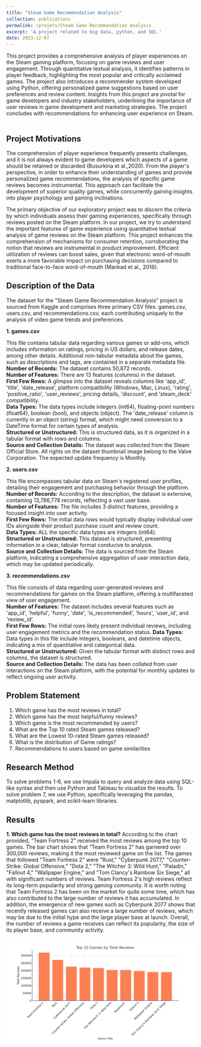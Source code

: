 ```yaml
---
title: "Steam Game Recommendation Analysis"
collection: publications
permalink: /projets/Steam Game Recommendation Analysis
excerpt: 'A project related to big data, python, and SQL.'
date: 2023-12-07
---
```




This project provides a comprehensive analysis of player experiences on the Steam 
gaming platform, focusing on game reviews and user engagement. Through 
quantitative textual analysis, it identifies patterns in player feedback, highlighting the 
most popular and critically acclaimed games. The project also introduces a recommender 
system developed using Python, offering personalized game suggestions based on user 
preferences and review content. Insights from this project are pivotal for game 
developers and industry stakeholders, underlining the importance of user reviews in 
game development and marketing strategies. The project concludes with 
recommendations for enhancing user experience on Steam.
<br>
<br>

**Project Motivations**
-----------------
The comprehension of player experience frequently presents challenges, and it is not 
always evident to game developers which aspects of a game should be retained or discarded 
(Busurkina et al.,2020). From the player's perspective, in order to enhance their understanding 
of games and provide personalized game recommendations, the analysis of specific game 
reviews becomes instrumental. This approach can facilitate the development of superior quality 
games, while concurrently gaining insights into player psychology and gaming inclinations. 

The primary objective of our exploratory project was to discern the criteria by which individuals 
assess their gaming experiences, specifically through reviews posted on the Steam platform.
In our project, we try to understand the important features of game experience using 
quantitative textual analysis of game reviews on the Steam platform.
This project enhances the comprehension of mechanisms for consumer retention, 
corroborating the notion that reviews are instrumental in product improvement. Efficient 
utilization of reviews can boost sales, given that electronic word-of-mouth exerts a more 
favorable impact on purchasing decisions compared to traditional face-to-face word-of-mouth 
(Mankad et al., 2016).
<br>

**Description of the Data**
-----------------
The dataset for the "Steam Game Recommendation Analysis" project is sourced from Kaggle and comprises three primary CSV files: games.csv, users.csv, and recommendations.csv, each contributing uniquely to the analysis of video game trends and preferences.

**1. games.csv**  

This file contains tabular data regarding various games or add-ons, which 
includes information on ratings, pricing in US dollars, and release dates, among other details. 
Additional non-tabular metadata about the games, such as descriptions and tags, are contained 
in a separate metadata file.  
**Number of Records:** The dataset contains 50,872 records.  
**Number of Features:** There are 13 features (columns) in the dataset.  
**First Few Rows:** A glimpse into the dataset reveals columns like 'app_id', 'title', 'date_release', 
platform compatibility (Windows, Mac, Linux), 'rating', 'positive_ratio', 'user_reviews', pricing 
details, 'discount', and 'steam_deck' compatibility.  
**Data Types:** The data types include integers (int64), floating-point numbers (float64), boolean 
(bool), and objects (object). The 'date_release' column is currently in an object (string) format, 
which might need conversion to a DateTime format for certain types of analysis.  
**Structured or Unstructured:** This is structured data, as it is organized in a tabular format with 
rows and columns.  
**Source and Collection Details:** The dataset was collected from the Steam Official Store. All rights 
on the dataset thumbnail image belong to the Valve Corporation. The expected update 
frequency is Monthly.  

**2. users.csv**  

This file encompasses tabular data on Steam's registered user profiles, detailing their engagement and purchasing behavior through the platform.  
**Number of Records:**  According to the description, the dataset is extensive, containing 13,786,778 records, reflecting a vast user base.  
**Number of Features:** The file includes 3 distinct features, providing a focused insight into user activity.  
**First Few Rows:** The initial data rows would typically display individual user IDs alongside their product purchase count and review count.  
**Data Types:** ALL the specific data types are integers (int64).   
**Structured or Unstructured:**  This dataset is structured, presenting information in a clear, tabular format conducive to analysis.   
**Source and Collection Details:**  The data is sourced from the Steam platform, indicating a comprehensive aggregation of user interaction data, which may be updated periodically.   

**3. recommendations.csv**  

This file consists of data regarding user-generated reviews and recommendations for games on the Steam platform, offering a multifaceted view of user engagement.  
**Number of Features:**  The dataset includes several features such as 'app_id', 'helpful', 'funny', 'date', 'is_recommended', 'hours', 'user_id', and 'review_id'.  
**First Few Rows:** The initial rows likely present individual reviews, including user engagement metrics and the recommendation status. 
**Data Types:**  Data types in this file include integers, booleans, and datetime objects, indicating a mix of quantitative and categorical data.   
**Structured or Unstructured:** Given the tabular format with distinct rows and columns, the dataset is structured.  
**Source and Collection Details:** The data has been collated from user interactions on the Steam platform, with the potential for monthly updates to reflect ongoing user activity.

**Problem Statement**
-----------------
1. Which game has the most reviews in total?
2. Which game has the most helpful/funny reviews?
3. Which game is the most recommended by users?
4. What are the Top 10 rated Steam games released?
5. What are the Lowest 10-rated Steam games released?
6. What is the distribution of Game ratings?
7. Recommendations to users based on game similarities

**Research Method**
-----------------
To solve problems 1-6, we use Impala to query and analyze data using SQL-like syntax and then use Python and Tableau to visualize the results.
To solve problem 7, we use Python, specifically leveraging the pandas, matplotlib, pyspark, and scikit-learn libraries.

**Results**
-----------------
**1. Which game has the most reviews in total?**
According to the chart provided, “Team Fortress 2” received the most reviews among the 
top 10 games. The bar chart shows that “Team Fortress 2” has garnered over 300,000 reviews, 
making it the most reviewed game on the list. The games that followed "Team Fortress 2" were 
"Rust," "Cyberpunk 2077," "Counter-Strike: Global Offensive," "Dota 2," "The Witcher 3: 
Wild Hunt," "Paladin," "Fallout 4," "Wallpaper Engine," and "Tom Clancy's Rainbow Six 
Siege," all with significant numbers of reviews.
Team Fortress 2's high reviews reflect its long-term popularity and strong gaming 
community. It is worth noting that Team Fortress 2 has been on the market for quite some time, 
which has also contributed to the large number of reviews it has accumulated. In addition, the 
emergence of new games such as Cyberpunk 2077 shows that recently released games can also 
receive a large number of reviews, which may be due to the initial hype and the large player 
base at launch. Overall, the number of reviews a game receives can reflect its popularity, the 
size of its player base, and community activity.  

![Q1](/images/1.png)


